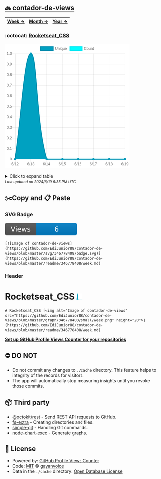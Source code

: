 ## [🔙 contador-de-views](https://github.com/EdiJunior88/contador-de-views)
| [**Week →**](https://github.com/EdiJunior88/contador-de-views/blob/master/readme/346778408/week.md) | [**Month →**](https://github.com/EdiJunior88/contador-de-views/blob/master/readme/346778408/month.md) | [**Year →**](https://github.com/EdiJunior88/contador-de-views/blob/master/readme/346778408/year.md) |
| ---- | ---- | ----- |
### :octocat: [Rocketseat_CSS](https://github.com/EdiJunior88/Rocketseat_CSS)
![Image of contador-de-views](https://github.com/EdiJunior88/contador-de-views/blob/master/graph/346778408/large/week.png)

<details>
	<summary>Click to expand table</summary>
	<h2>:calendar: Week Page Views Table</h2>
<table>
	<tr>
		<th>
			Last Updated
		</th>
		<th>
			Unique
		</th>
		<th>
			Count
		</th>
	</tr>
	<tr>
		<td>
			<code>2024/6/19</code>
		</td>
		<td>
			<code>0</code>
		</td>
		<td>
			<code>0</code>
		</td>
	</tr>
	<tr>
		<td>
			<code>2024/6/18</code>
		</td>
		<td>
			<code>0</code>
		</td>
		<td>
			<code>0</code>
		</td>
	</tr>
	<tr>
		<td>
			<code>2024/6/17</code>
		</td>
		<td>
			<code>0</code>
		</td>
		<td>
			<code>0</code>
		</td>
	</tr>
	<tr>
		<td>
			<code>2024/6/16</code>
		</td>
		<td>
			<code>0</code>
		</td>
		<td>
			<code>0</code>
		</td>
	</tr>
	<tr>
		<td>
			<code>2024/6/15</code>
		</td>
		<td>
			<code>0</code>
		</td>
		<td>
			<code>0</code>
		</td>
	</tr>
	<tr>
		<td>
			<code>2024/6/14</code>
		</td>
		<td>
			<code>0</code>
		</td>
		<td>
			<code>0</code>
		</td>
	</tr>
	<tr>
		<td>
			<code>2024/6/13</code>
		</td>
		<td>
			<code>1</code>
		</td>
		<td>
			<code>1</code>
		</td>
	</tr>
	<tr>
		<td>
			<code>2024/6/12</code>
		</td>
		<td>
			<code>0</code>
		</td>
		<td>
			<code>0</code>
		</td>
	</tr>
</table>

</details>
<small><i>Last updated on 2024/6/19 6:35 PM UTC</i></small>

## ✂️Copy and 📋 Paste
### SVG Badge
[![Image of contador-de-views](https://github.com/EdiJunior88/contador-de-views/blob/master/svg/346778408/badge.svg)](https://github.com/EdiJunior88/contador-de-views/blob/master/readme/346778408/week.md)
```readme
[![Image of contador-de-views](https://github.com/EdiJunior88/contador-de-views/blob/master/svg/346778408/badge.svg)](https://github.com/EdiJunior88/contador-de-views/blob/master/readme/346778408/week.md)
```
### Header
# Rocketseat_CSS [<img alt="Image of contador-de-views" src="https://github.com/EdiJunior88/contador-de-views/blob/master/graph/346778408/small/week.png" height="20">](https://github.com/EdiJunior88/contador-de-views/blob/master/readme/346778408/week.md)
```readme
# Rocketseat_CSS [<img alt="Image of contador-de-views" src="https://github.com/EdiJunior88/contador-de-views/blob/master/graph/346778408/small/week.png" height="20">](https://github.com/EdiJunior88/contador-de-views/blob/master/readme/346778408/week.md)
```
[**Set up GitHub Profile Views Counter for your repositories**](https://github.com/gayanvoice/github-profile-views-counter)
## ⛔ DO NOT
- Do not commit any changes to `./cache` directory. This feature helps to integrity of the records for visitors.
- The app will automatically stop measuring insights until you revoke those commits.
## 📦 Third party

- [@octokit/rest](https://www.npmjs.com/package/@octokit/rest) - Send REST API requests to GitHub.
- [fs-extra](https://www.npmjs.com/package/fs-extra) - Creating directories and files.
- [simple-git](https://www.npmjs.com/package/simple-git) - Handling Git commands.
- [node-chart-exec](https://www.npmjs.com/package/node-chart-exec) - Generate graphs.
## 📄 License
- Powered by: [GitHub Profile Views Counter](https://github.com/gayanvoice/github-profile-views-counter)
- Code: [MIT](./LICENSE) © [gayanvoice](https://github.com/gayanvoice/github-profile-views-counter)
- Data in the `./cache` directory: [Open Database License](https://opendatacommons.org/licenses/odbl/1-0/)